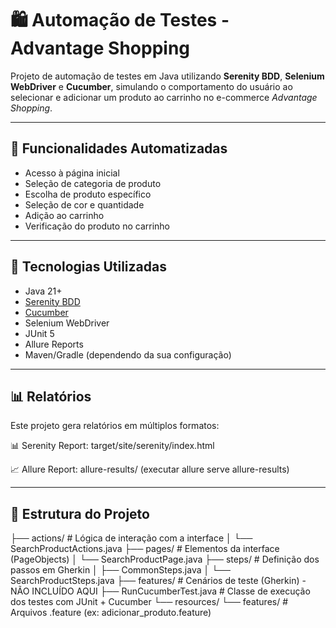 # 🛍️ Automação de Testes - Advantage Shopping

Projeto de automação de testes em Java utilizando **Serenity BDD**, **Selenium WebDriver** e **Cucumber**, simulando o comportamento do usuário ao selecionar
e adicionar um produto ao carrinho no e-commerce *Advantage Shopping*.

---

## 📌 Funcionalidades Automatizadas

- Acesso à página inicial
- Seleção de categoria de produto
- Escolha de produto específico
- Seleção de cor e quantidade
- Adição ao carrinho
- Verificação do produto no carrinho

---

## 🧪 Tecnologias Utilizadas

- Java 21+
- [Serenity BDD](https://serenity-bdd.github.io/)
- [Cucumber](https://cucumber.io/)
- Selenium WebDriver
- JUnit 5
- Allure Reports
- Maven/Gradle (dependendo da sua configuração)

---

## 📊 Relatórios

Este projeto gera relatórios em múltiplos formatos:

📊 Serenity Report: target/site/serenity/index.html

📈 Allure Report: allure-results/ (executar allure serve allure-results)

---

## 📁 Estrutura do Projeto

├── actions/ # Lógica de interação com a interface
│ └── SearchProductActions.java
├── pages/ # Elementos da interface (PageObjects)
│ └── SearchProductPage.java
├── steps/ # Definição dos passos em Gherkin
│ ├── CommonSteps.java
│ └── SearchProductSteps.java
├── features/ # Cenários de teste (Gherkin) - NÃO INCLUÍDO AQUI
├── RunCucumberTest.java # Classe de execução dos testes com JUnit + Cucumber
└── resources/
└── features/ # Arquivos .feature (ex: adicionar_produto.feature)

